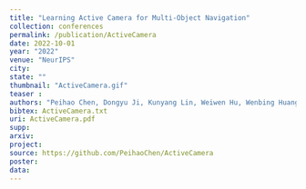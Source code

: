 ```yaml
---
title: "Learning Active Camera for Multi-Object Navigation"
collection: conferences
permalink: /publication/ActiveCamera
date: 2022-10-01
year: "2022"
venue: "NeurIPS"
city: 
state: ""
thumbnail: "ActiveCamera.gif"
teaser : 
authors: "Peihao Chen, Dongyu Ji, Kunyang Lin, Weiwen Hu, Wenbing Huang, Thomas H Li, Mingkui Tan, Chuang Gan"
bibtex: ActiveCamera.txt
uri: ActiveCamera.pdf
supp:
arxiv: 
project: 
source: https://github.com/PeihaoChen/ActiveCamera
poster: 
data:
---
```

